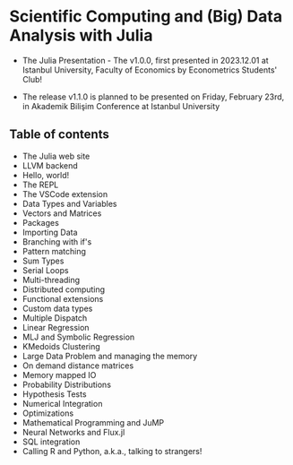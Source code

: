 # Scientific Computing and (Big) Data Analysis with Julia

- The Julia Presentation - The v1.0.0, first presented in 2023.12.01 at Istanbul University, Faculty of Economics by Econometrics Students' Club!

- The release v1.1.0 is planned to be presented on Friday, February 23rd, in Akademik Bilişim Conference at Istanbul University

## Table of contents

- The Julia web site
- LLVM backend
- Hello, world!
- The REPL
- The VSCode extension 
- Data Types and Variables
- Vectors and Matrices
- Packages
- Importing Data
- Branching with if's
- Pattern matching
- Sum Types
- Serial Loops
- Multi-threading
- Distributed computing
- Functional extensions
- Custom data types
- Multiple Dispatch
- Linear Regression 
- MLJ and Symbolic Regression
- KMedoids Clustering
- Large Data Problem and managing the memory
- On demand distance matrices
- Memory mapped IO
- Probability Distributions 
- Hypothesis Tests
- Numerical Integration
- Optimizations
- Mathematical Programming and JuMP
- Neural Networks and Flux.jl
- SQL integration
- Calling R and Python, a.k.a., talking to strangers!



